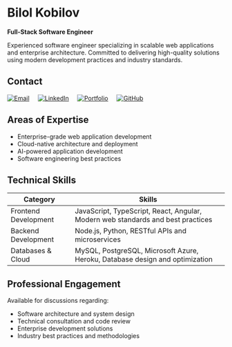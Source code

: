 # Bilol Kobilov

**Full-Stack Software Engineer**

Experienced software engineer specializing in scalable web applications and enterprise architecture. Committed to delivering high-quality solutions using modern development practices and industry standards.

## Contact

[![Email](https://img.shields.io/badge/Email-bilolkobilov1%40gmail.com-black?style=flat-square&logo=gmail&logoColor=white)](mailto:bilolkobilov1@gmail.com)
&nbsp;&nbsp;&nbsp;
[![LinkedIn](https://img.shields.io/badge/LinkedIn-bilolkobilov-black?style=flat-square&logo=linkedin&logoColor=white)](http://www.linkedin.com/in/bilolkobilov)
&nbsp;&nbsp;&nbsp;
[![Portfolio](https://img.shields.io/badge/Portfolio-bilol.me-black?style=flat-square&logo=internetexplorer&logoColor=white)](https://www.bilol.me/en)
&nbsp;&nbsp;&nbsp;
[![GitHub](https://img.shields.io/badge/GitHub-bilolkobilov-black?style=flat-square&logo=github&logoColor=white)](https://github.com/bilolkobilov)

## Areas of Expertise

- Enterprise-grade web application development
- Cloud-native architecture and deployment
- AI-powered application development
- Software engineering best practices

## Technical Skills

| Category | Skills |
|----------|--------|
| Frontend Development | JavaScript, TypeScript, React, Angular, Modern web standards and best practices |
| Backend Development | Node.js, Python, RESTful APIs and microservices |
| Databases & Cloud | MySQL, PostgreSQL, Microsoft Azure, Heroku, Database design and optimization |

## Professional Engagement

Available for discussions regarding:
- Software architecture and system design
- Technical consultation and code review
- Enterprise development solutions
- Industry best practices and methodologies
